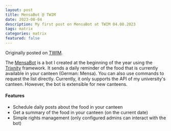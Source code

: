 ```yaml
---
layout: post
title: MensaBot @ TWIM
date: 2023-08-04
description: My first post on MensaBot at TWIM 04.08.2023
tags: matrix
categories: matrix
featured: false
---
```


Originally posted on [TWIM](https://matrix.org/blog/2023/08/04/this-week-in-matrix-2023-08-04/).

The [MensaBot](https://github.com/dfuchss/MensaBot) is a bot I created at the beginning of the year using the [Trixnity](https://trixnity.gitlab.io/trixnity/) framework.
It sends a daily reminder of the food that is currently available in your canteen (German: Mensa).
You can also use commands to request the list directly.
Currently, it only supports the API of my university's canteen. However, the bot is extensible for new canteens.

#### Features

- Schedule daily posts about the food in your canteen
- Get a summary of the food in your canteen (on the current date)
- Simple rights management (only configured admins can interact with the bot)
